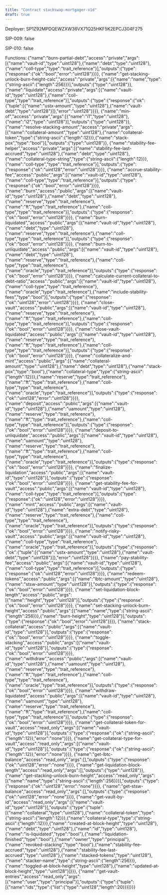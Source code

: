 ```yaml
---
title: "Contract stackswap-mortgager-v1d"
draft: true
---
```

Deployer: SP1Z92MPDQEWZXW36VX71Q25HKF5K2EPCJ304F275

SIP-009: false

SIP-010: false

Functions:
{"name":"burn-partial-debt","access":"private","args":[{"name":"vault-id","type":"uint128"},{"name":"debt","type":"uint128"},{"name":"coll-type","type":"trait_reference"}],"outputs":{"type":{"response":{"ok":"bool","error":"uint128"}}}}, {"name":"get-stacking-unlock-burn-height-calc","access":"private","args":[{"name":"name","type":{"string-ascii":{"length":256}}}],"outputs":{"type":"uint128"}}, {"name":"liquidate","access":"private","args":[{"name":"vault-id","type":"uint128"},{"name":"coll-type","type":"trait_reference"}],"outputs":{"type":{"response":{"ok":{"tuple":[{"name":"ustx-amount","type":"uint128"},{"name":"vault-debt","type":"uint128"}]},"error":"uint128"}}}}, {"name":"min-of","access":"private","args":[{"name":"i1","type":"uint128"},{"name":"i2","type":"uint128"}],"outputs":{"type":"uint128"}}, {"name":"resolve-stacking-amount","access":"private","args":[{"name":"collateral-amount","type":"uint128"},{"name":"collateral-token","type":{"string-ascii":{"length":12}}},{"name":"stack-pox","type":"bool"}],"outputs":{"type":"uint128"}}, {"name":"stability-fee-helper","access":"private","args":[{"name":"stability-fee-last-accrued","type":"uint128"},{"name":"debt","type":"uint128"},{"name":"collateral-type-string","type":{"string-ascii":{"length":12}}},{"name":"coll-type","type":"trait_reference"}],"outputs":{"type":{"response":{"ok":"uint128","error":"uint128"}}}}, {"name":"accrue-stability-fee","access":"public","args":[{"name":"vault-id","type":"uint128"},{"name":"coll-type","type":"trait_reference"}],"outputs":{"type":{"response":{"ok":"bool","error":"uint128"}}}}, {"name":"burn","access":"public","args":[{"name":"vault-id","type":"uint128"},{"name":"debt","type":"uint128"},{"name":"reserve","type":"trait_reference"},{"name":"ft","type":"trait_reference"},{"name":"coll-type","type":"trait_reference"}],"outputs":{"type":{"response":{"ok":"bool","error":"uint128"}}}}, {"name":"burn-liquidated","access":"public","args":[{"name":"vault-id","type":"uint128"},{"name":"debt","type":"uint128"},{"name":"reserve","type":"trait_reference"},{"name":"coll-type","type":"trait_reference"}],"outputs":{"type":{"response":{"ok":"bool","error":"uint128"}}}}, {"name":"burn-to-unliquidate","access":"public","args":[{"name":"vault-id","type":"uint128"},{"name":"debt","type":"uint128"},{"name":"reserve","type":"trait_reference"},{"name":"coll-type","type":"trait_reference"},{"name":"oracle","type":"trait_reference"}],"outputs":{"type":{"response":{"ok":"bool","error":"uint128"}}}}, {"name":"calculate-current-collateral-to-debt-ratio","access":"public","args":[{"name":"vault-id","type":"uint128"},{"name":"coll-type","type":"trait_reference"},{"name":"oracle","type":"trait_reference"},{"name":"include-stability-fees","type":"bool"}],"outputs":{"type":{"response":{"ok":"uint128","error":"uint128"}}}}, {"name":"close-vault","access":"public","args":[{"name":"vault-id","type":"uint128"},{"name":"reserve","type":"trait_reference"},{"name":"ft","type":"trait_reference"},{"name":"coll-type","type":"trait_reference"}],"outputs":{"type":{"response":{"ok":"bool","error":"uint128"}}}}, {"name":"close-vault-liquidated","access":"public","args":[{"name":"vault-id","type":"uint128"},{"name":"reserve","type":"trait_reference"},{"name":"ft","type":"trait_reference"},{"name":"coll-type","type":"trait_reference"}],"outputs":{"type":{"response":{"ok":"bool","error":"uint128"}}}}, {"name":"collateralize-and-mint","access":"public","args":[{"name":"collateral-amount","type":"uint128"},{"name":"debt","type":"uint128"},{"name":"stack-pox","type":"bool"},{"name":"collateral-type","type":{"string-ascii":{"length":12}}},{"name":"reserve","type":"trait_reference"},{"name":"ft","type":"trait_reference"},{"name":"coll-type","type":"trait_reference"},{"name":"oracle","type":"trait_reference"}],"outputs":{"type":{"response":{"ok":"uint128","error":"uint128"}}}}, {"name":"deposit","access":"public","args":[{"name":"vault-id","type":"uint128"},{"name":"uamount","type":"uint128"},{"name":"reserve","type":"trait_reference"},{"name":"ft","type":"trait_reference"},{"name":"coll-type","type":"trait_reference"}],"outputs":{"type":{"response":{"ok":"bool","error":"uint128"}}}}, {"name":"deposit-to-unliquidate","access":"public","args":[{"name":"vault-id","type":"uint128"},{"name":"uamount","type":"uint128"},{"name":"reserve","type":"trait_reference"},{"name":"ft","type":"trait_reference"},{"name":"coll-type","type":"trait_reference"},{"name":"oracle","type":"trait_reference"}],"outputs":{"type":{"response":{"ok":"bool","error":"uint128"}}}}, {"name":"finalize-liquidation","access":"public","args":[{"name":"vault-id","type":"uint128"}],"outputs":{"type":{"response":{"ok":"bool","error":"uint128"}}}}, {"name":"get-stability-fee-for-vault","access":"public","args":[{"name":"vault-id","type":"uint128"},{"name":"coll-type","type":"trait_reference"}],"outputs":{"type":{"response":{"ok":"uint128","error":"uint128"}}}}, {"name":"mint","access":"public","args":[{"name":"vault-id","type":"uint128"},{"name":"extra-debt","type":"uint128"},{"name":"reserve","type":"trait_reference"},{"name":"coll-type","type":"trait_reference"},{"name":"oracle","type":"trait_reference"}],"outputs":{"type":{"response":{"ok":"bool","error":"uint128"}}}}, {"name":"notify-risky-vault","access":"public","args":[{"name":"vault-id","type":"uint128"},{"name":"coll-type","type":"trait_reference"},{"name":"oracle","type":"trait_reference"}],"outputs":{"type":{"response":{"ok":{"tuple":[{"name":"ustx-amount","type":"uint128"},{"name":"vault-debt","type":"uint128"}]},"error":"uint128"}}}}, {"name":"pay-stability-fee","access":"public","args":[{"name":"vault-id","type":"uint128"},{"name":"coll-type","type":"trait_reference"}],"outputs":{"type":{"response":{"ok":"uint128","error":"uint128"}}}}, {"name":"redeem-tokens","access":"public","args":[{"name":"lbtc-amount","type":"uint128"},{"name":"stsw-amount","type":"uint128"}],"outputs":{"type":{"response":{"ok":"bool","error":"uint128"}}}}, {"name":"set-liquidation-block-length","access":"public","args":[{"name":"height","type":"uint128"}],"outputs":{"type":{"response":{"ok":"bool","error":"uint128"}}}}, {"name":"set-stacking-unlock-burn-height","access":"public","args":[{"name":"name","type":{"string-ascii":{"length":256}}},{"name":"burn-height","type":"uint128"}],"outputs":{"type":{"response":{"ok":"bool","error":"uint128"}}}}, {"name":"stack-collateral","access":"public","args":[{"name":"vault-id","type":"uint128"}],"outputs":{"type":{"response":{"ok":"bool","error":"uint128"}}}}, {"name":"toggle-stacking","access":"public","args":[{"name":"vault-id","type":"uint128"}],"outputs":{"type":{"response":{"ok":"bool","error":"uint128"}}}}, {"name":"withdraw","access":"public","args":[{"name":"vault-id","type":"uint128"},{"name":"uamount","type":"uint128"},{"name":"reserve","type":"trait_reference"},{"name":"ft","type":"trait_reference"},{"name":"coll-type","type":"trait_reference"},{"name":"oracle","type":"trait_reference"}],"outputs":{"type":{"response":{"ok":"bool","error":"uint128"}}}}, {"name":"withdraw-liquidated","access":"public","args":[{"name":"vault-id","type":"uint128"},{"name":"uamount","type":"uint128"},{"name":"reserve","type":"trait_reference"},{"name":"ft","type":"trait_reference"},{"name":"coll-type","type":"trait_reference"}],"outputs":{"type":{"response":{"ok":"bool","error":"uint128"}}}}, {"name":"get-collateral-token-for-vault","access":"read_only","args":[{"name":"vault-id","type":"uint128"}],"outputs":{"type":{"response":{"ok":{"string-ascii":{"length":12}},"error":"none"}}}}, {"name":"get-collateral-type-for-vault","access":"read_only","args":[{"name":"vault-id","type":"uint128"}],"outputs":{"type":{"response":{"ok":{"string-ascii":{"length":12}},"error":"none"}}}}, {"name":"get-lbtc-balance","access":"read_only","args":[],"outputs":{"type":{"response":{"ok":"uint128","error":"none"}}}}, {"name":"get-liquidation-block-length","access":"read_only","args":[],"outputs":{"type":"uint128"}}, {"name":"get-stacking-unlock-burn-height","access":"read_only","args":[{"name":"name","type":{"string-ascii":{"length":256}}}],"outputs":{"type":{"response":{"ok":"uint128","error":"none"}}}}, {"name":"get-stsw-balance","access":"read_only","args":[],"outputs":{"type":{"response":{"ok":"uint128","error":"none"}}}}, {"name":"get-vault-by-id","access":"read_only","args":[{"name":"vault-id","type":"uint128"}],"outputs":{"type":{"tuple":[{"name":"collateral","type":"uint128"},{"name":"collateral-token","type":{"string-ascii":{"length":12}}},{"name":"collateral-type","type":{"string-ascii":{"length":12}}},{"name":"created-at-block-height","type":"uint128"},{"name":"debt","type":"uint128"},{"name":"id","type":"uint128"},{"name":"is-liquidated","type":"bool"},{"name":"liquidation-finished","type":"bool"},{"name":"owner","type":"principal"},{"name":"revoked-stacking","type":"bool"},{"name":"stability-fee-accrued","type":"uint128"},{"name":"stability-fee-last-accrued","type":"uint128"},{"name":"stacked-tokens","type":"uint128"},{"name":"stacker-name","type":{"string-ascii":{"length":256}}},{"name":"toggled-at-block-height","type":"uint128"},{"name":"updated-at-block-height","type":"uint128"}]}}}, {"name":"get-vault-entries","access":"read_only","args":[{"name":"user","type":"principal"}],"outputs":{"type":{"tuple":[{"name":"ids","type":{"list":{"type":"uint128","length":20}}}]}}}
